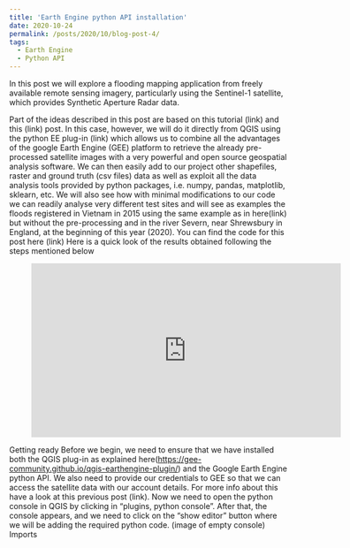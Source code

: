 ```yaml
---
title: 'Earth Engine python API installation'
date: 2020-10-24
permalink: /posts/2020/10/blog-post-4/
tags:
  - Earth Engine
  - Python API
---
```

In this post we will explore a flooding mapping application from freely available remote sensing imagery, particularly using the Sentinel-1 satellite, which provides Synthetic Aperture Radar data. 

Part of the ideas described in this post are based on this tutorial (link) and this (link) post. In this case, however, we will do it directly from QGIS using the python EE plug-in (link) which allows us to combine all the advantages of the google Earth Engine (GEE) platform to retrieve the already pre-processed satellite images with a very powerful and open source geospatial analysis software. We can then easily add to our project other shapefiles, raster and ground truth (csv files) data as well as exploit all the data analysis tools provided by python packages, i.e. numpy, pandas, matplotlib, sklearn, etc.
We will also see how with minimal modifications to our code we can readily analyse very different test sites and will see as examples the floods registered in Vietnam in 2015 using the same example as in here(link) but without the pre-processing and in the river Severn, near Shrewsbury in England, at the beginning of this year (2020).
You can find the code for this post here (link)
Here is a quick look of the results obtained following the steps mentioned below 

<!-- blank line -->
<figure class="video_container">
  <iframe width="560" height="315" src="https://www.youtube.com/embed/dyzEkEwWtm4" frameborder="0" allowfullscreen="true"> </iframe>
</figure>
<!-- blank line -->

Getting ready
Before we begin, we need to ensure that we have installed both the QGIS plug-in as explained here(https://gee-community.github.io/qgis-earthengine-plugin/) and the Google Earth Engine python API. We also need to provide our credentials to GEE so that we can access the satellite data with our account details. For more info about this have a look at this previous post (link).
Now we need to open the python console in QGIS by clicking in “plugins, python console”. After that, the console appears, and we need to click on the “show editor” button where we will be adding the required python code.
(image of empty console)
Imports
